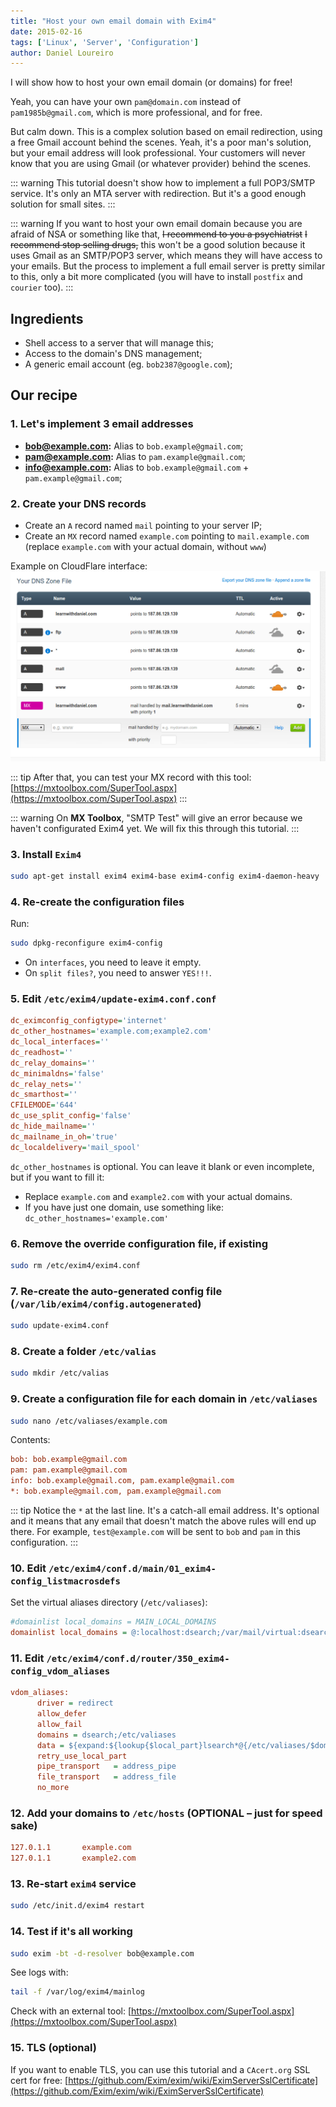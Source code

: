 ```yaml
---
title: "Host your own email domain with Exim4"
date: 2015-02-16
tags: ['Linux', 'Server', 'Configuration']
author: Daniel Loureiro
---
```

I will show how to host your own email domain (or domains) for free!

Yeah, you can have your own `pam@domain.com` instead of `pam1985b@gmail.com`, which is more professional, and for free.
<!-- more -->

But calm down. This is a complex solution based on email redirection, using a free Gmail account behind the scenes. Yeah, it's a poor man's solution, but your email address will look professional. Your customers will never know that you are using Gmail (or whatever provider) behind the scenes.

::: warning
This tutorial doesn't show how to implement a full POP3/SMTP service. It's only an MTA server with redirection. But it's a good enough solution for small sites.
:::

::: warning
If you want to host your own email domain because you are afraid of NSA or something like that, ~~I recommend to you a psychiatrist~~ ~~I recommend stop selling drugs,~~ this won't be a good solution because it uses Gmail as an SMTP/POP3 server, which means they will have access to your emails. But the process to implement a full email server is pretty similar to this, only a bit more complicated (you will have to install `postfix` and `courier` too).
:::

## Ingredients

- Shell access to a server that will manage this;
- Access to the domain's DNS management;
- A generic email account (eg. `bob2387@google.com`);

## Our recipe

### 1. Let's implement 3 email addresses

- **bob@example.com:** Alias to `bob.example@gmail.com`;
- **pam@example.com:** Alias to `pam.example@gmail.com`;
- **info@example.com:** Alias to `bob.example@gmail.com` + `pam.example@gmail.com`;

### 2. Create your DNS records

- Create an `A` record named `mail` pointing to your server IP;
- Create an `MX` record named `example.com` pointing to `mail.example.com` (replace `example.com` with your actual domain, without `www`)

Example on CloudFlare interface:
![Example on CloudFlare interface](./msx.png#wide)

::: tip
After that, you can test your MX record with this tool: [https://mxtoolbox.com/SuperTool.aspx](https://mxtoolbox.com/SuperTool.aspx)
:::

::: warning
On **MX Toolbox**, "SMTP Test" will give an error because we haven't configurated Exim4 yet. We will fix this through this tutorial.
:::

### 3. Install `Exim4`

```bash
sudo apt-get install exim4 exim4-base exim4-config exim4-daemon-heavy
```

### 4. Re-create the configuration files

Run:

```bash
sudo dpkg-reconfigure exim4-config
```

- On `interfaces`, you need to leave it empty.
- On `split files?`, you need to answer `YES!!!`.


### 5. Edit `/etc/exim4/update-exim4.conf.conf`

```ini
dc_eximconfig_configtype='internet'
dc_other_hostnames='example.com;example2.com'
dc_local_interfaces=''
dc_readhost=''
dc_relay_domains=''
dc_minimaldns='false'
dc_relay_nets=''
dc_smarthost=''
CFILEMODE='644'
dc_use_split_config='false'
dc_hide_mailname=''
dc_mailname_in_oh='true'
dc_localdelivery='mail_spool'
```

`dc_other_hostnames` is optional. You can leave it blank or even incomplete, but if you want to fill it:

- Replace `example.com` and `example2.com` with your actual domains.
- If you have just one domain, use something like: `dc_other_hostnames='example.com'`

### 6. Remove the override configuration file, if existing

```bash
sudo rm /etc/exim4/exim4.conf
```

### 7. Re-create the auto-generated config file (`/var/lib/exim4/config.autogenerated`)

```bash
sudo update-exim4.conf
```

### 8. Create a folder `/etc/valias`

```bash
sudo mkdir /etc/valias
```

### 9. Create a configuration file for each domain in `/etc/valiases`

```bash
sudo nano /etc/valiases/example.com
```

Contents:

```ini
bob: bob.example@gmail.com
pam: pam.example@gmail.com
info: bob.example@gmail.com, pam.example@gmail.com
*: bob.example@gmail.com, pam.example@gmail.com
```

::: tip
Notice the `*` at the last line. It's a catch-all email address. It's optional and it means that any email that doesn't match the above rules will end up there. For example, `test@example.com` will be sent to `bob` and `pam` in this configuration.
:::

### 10. Edit `/etc/exim4/conf.d/main/01_exim4-config_listmacrosdefs`

Set the virtual aliases directory (`/etc/valiases`):
```ini
#domainlist local_domains = MAIN_LOCAL_DOMAINS
domainlist local_domains = @:localhost:dsearch;/var/mail/virtual:dsearch;/etc/valiases
```

### 11. Edit `/etc/exim4/conf.d/router/350_exim4-config_vdom_aliases`

```ini
vdom_aliases:
      driver = redirect
      allow_defer
      allow_fail
      domains = dsearch;/etc/valiases
      data = ${expand:${lookup{$local_part}lsearch*@{/etc/valiases/$domain}}}
      retry_use_local_part
      pipe_transport   = address_pipe
      file_transport   = address_file
      no_more
```

### 12. Add your domains to `/etc/hosts` (OPTIONAL – just for speed sake)

```ini
127.0.1.1       example.com
127.0.1.1       example2.com
```

### 13. Re-start `exim4` service

```bash
sudo /etc/init.d/exim4 restart
```

### 14. Test if it's all working

```bash
sudo exim -bt -d-resolver bob@example.com
```

See logs with:
```bash
tail -f /var/log/exim4/mainlog
```

Check with an external tool:
[https://mxtoolbox.com/SuperTool.aspx](https://mxtoolbox.com/SuperTool.aspx)

### 15. TLS (optional)

If you want to enable TLS, you can use this tutorial and a `CAcert.org` SSL cert for free:
[https://github.com/Exim/exim/wiki/EximServerSslCertificate](https://github.com/Exim/exim/wiki/EximServerSslCertificate)
